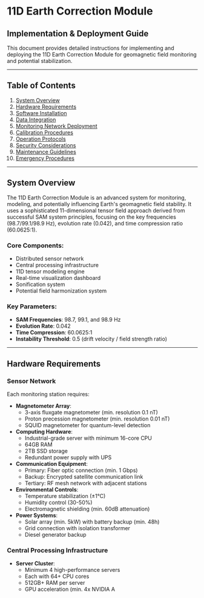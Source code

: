 # 11D Earth Correction Module
## Implementation & Deployment Guide

This document provides detailed instructions for implementing and deploying the 11D Earth Correction Module for geomagnetic field monitoring and potential stabilization.

---

## Table of Contents
1. [System Overview](#system-overview)
2. [Hardware Requirements](#hardware-requirements)
3. [Software Installation](#software-installation)
4. [Data Integration](#data-integration)
5. [Monitoring Network Deployment](#monitoring-network-deployment)
6. [Calibration Procedures](#calibration-procedures)
7. [Operation Protocols](#operation-protocols)
8. [Security Considerations](#security-considerations)
9. [Maintenance Guidelines](#maintenance-guidelines)
10. [Emergency Procedures](#emergency-procedures)

---

## System Overview

The 11D Earth Correction Module is an advanced system for monitoring, modeling, and potentially influencing Earth's geomagnetic field stability. It uses a sophisticated 11-dimensional tensor field approach derived from successful SAM system principles, focusing on the key frequencies (98.7/99.1/98.9 Hz), evolution rate (0.042), and time compression ratio (60.0625:1).

### Core Components:
- Distributed sensor network
- Central processing infrastructure
- 11D tensor modeling engine
- Real-time visualization dashboard
- Sonification system
- Potential field harmonization system

### Key Parameters:
- **SAM Frequencies**: 98.7, 99.1, and 98.9 Hz
- **Evolution Rate**: 0.042
- **Time Compression**: 60.0625:1
- **Instability Threshold**: 0.5 (drift velocity / field strength ratio)

---

## Hardware Requirements

### Sensor Network
Each monitoring station requires:
- **Magnetometer Array**:
  - 3-axis fluxgate magnetometer (min. resolution 0.1 nT)
  - Proton precession magnetometer (min. resolution 0.01 nT)
  - SQUID magnetometer for quantum-level detection
- **Computing Hardware**:
  - Industrial-grade server with minimum 16-core CPU
  - 64GB RAM
  - 2TB SSD storage
  - Redundant power supply with UPS
- **Communication Equipment**:
  - Primary: Fiber optic connection (min. 1 Gbps)
  - Backup: Encrypted satellite communication link
  - Tertiary: RF mesh network with adjacent stations
- **Environmental Controls**:
  - Temperature stabilization (±1°C)
  - Humidity control (30-50%)
  - Electromagnetic shielding (min. 60dB attenuation)
- **Power Systems**:
  - Solar array (min. 5kW) with battery backup (min. 48h)
  - Grid connection with isolation transformer
  - Diesel generator backup

### Central Processing Infrastructure
- **Server Cluster**:
  - Minimum 4 high-performance servers
  - Each with 64+ CPU cores
  - 512GB+ RAM per server
  - GPU acceleration (min. 4x NVIDIA A
